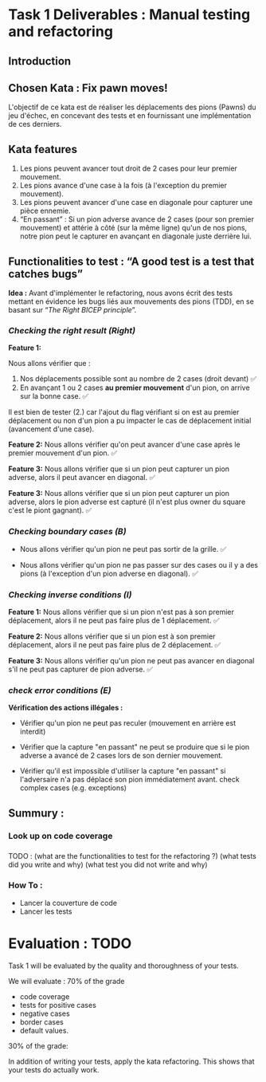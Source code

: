# Task 1 Deliverables : Manual testing and refactoring

## Introduction

## Chosen Kata : Fix pawn moves!

L'objectif de ce kata est de réaliser les déplacements des pions (Pawns) du jeu d'échec, en concevant des tests et en fournissant une implémentation de ces derniers. 

## Kata features

1. Les pions peuvent avancer tout droit de 2 cases pour leur premier mouvement. 
2. Les pions avance d'une case à la fois (à l'exception du premier mouvement).
3. Les pions peuvent avancer d'une case en diagonale pour capturer une pièce ennemie.
4. “En passant” : Si un pion adverse avance de 2 cases (pour son premier mouvement) et attérie à côté (sur la même ligne) qu'un de nos pions, notre pion peut le capturer en avançant en diagonale juste derrière lui.  


## Functionalities to test : “A good test is a test that catches bugs”

**Idea :** Avant d'implémenter le refactoring, nous avons écrit des tests mettant en évidence les bugs liés aux mouvements des pions (TDD), en se basant sur “_The Right BICEP principle_”.

### _Checking the right result (Right)_

**Feature 1:** 

Nous allons vérifier que :
1. Nos déplacements possible sont au nombre de 2 cases (droit devant) ✅  
2. En avançant 1 ou 2 cases **au premier mouvement** d'un pion, on arrive sur la bonne case. ✅  

Il est bien de tester (2.) car l'ajout du flag vérifiant si on est au premier déplacement ou non d'un pion a pu impacter le cas de déplacement initial (avancement d'une case).  

**Feature 2:** Nous allons vérifier qu'on peut avancer d'une case après le premier mouvement d'un pion. ✅  

**Feature 3:** Nous allons vérifier que si un pion peut capturer un pion adverse, alors il peut avancer en diagonal. ✅  

**Feature 3:** Nous allons vérifier que si un pion peut capturer un pion adverse, alors le pion adverse est capturé (il n'est plus owner du square c'est le piont gagnant). ✅  

### _Checking boundary cases (B)_

- Nous allons vérifier qu'un pion ne peut pas sortir de la grille. ✅  

- Nous allons vérifier qu'un pion ne pas passer sur des cases ou il y a des pions (à l'exception d'un pion adverse en diagonal). ✅  


### _Checking inverse conditions (I)_

**Feature 1:** Nous allons vérifier que si un pion n'est pas à son premier déplacement, alors il ne peut pas faire plus de 1 déplacement.  ✅   

**Feature 2:** Nous allons vérifier que si un pion est à son premier déplacement, alors il ne peut pas faire plus de 2 déplacement. ✅    

**Feature 3:** Nous allons vérifier qu'un pion ne peut pas avancer en diagonal s'il ne peut pas capturer de pion adverse. ✅  


### _check error conditions (E)_

**Vérification des actions illégales :** 
- Vérifier qu'un pion ne peut pas reculer (mouvement en arrière est interdit)

- Vérifier que la capture "en passant" ne peut se produire que si le pion adverse a avancé de 2 cases lors de son dernier mouvement.

- Vérifier qu'il est impossible d'utiliser la capture "en passant" si l'adversaire n'a pas déplacé son pion immédiatement avant.
check complex cases (e.g. exceptions)


## Summury : 

### Look up on code coverage 
###

<!-- ---------- -->
TODO : 
(what are the functionalities to test for the refactoring ?)
(what tests did you write and why)
(what test you did not write and why)
<!-- ---------- -->

### How To : 

- Lancer la couverture de code
- Lancer les tests 

# Evaluation : TODO

Task 1 will be evaluated by the quality and thoroughness of your tests.

We will evaluate : 70% of the grade
- code coverage
- tests for positive cases
- negative cases
- border cases 
- default values. 

30% of the grade: 

In addition of writing your tests, apply the kata refactoring. This shows that your tests do actually work.